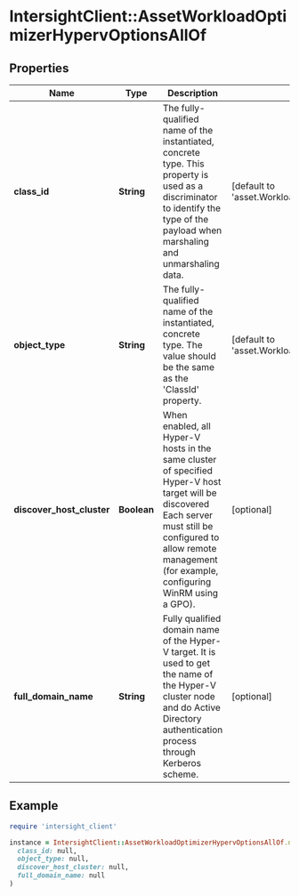 # IntersightClient::AssetWorkloadOptimizerHypervOptionsAllOf

## Properties

| Name | Type | Description | Notes |
| ---- | ---- | ----------- | ----- |
| **class_id** | **String** | The fully-qualified name of the instantiated, concrete type. This property is used as a discriminator to identify the type of the payload when marshaling and unmarshaling data. | [default to &#39;asset.WorkloadOptimizerHypervOptions&#39;] |
| **object_type** | **String** | The fully-qualified name of the instantiated, concrete type. The value should be the same as the &#39;ClassId&#39; property. | [default to &#39;asset.WorkloadOptimizerHypervOptions&#39;] |
| **discover_host_cluster** | **Boolean** | When enabled, all Hyper-V hosts in the same cluster of specified Hyper-V host target will be discovered Each server must still be configured to allow remote management (for example, configuring WinRM using a GPO). | [optional] |
| **full_domain_name** | **String** | Fully qualified domain name of the Hyper-V target. It is used to get the name of the Hyper-V cluster node and do Active Directory authentication process through Kerberos scheme. | [optional] |

## Example

```ruby
require 'intersight_client'

instance = IntersightClient::AssetWorkloadOptimizerHypervOptionsAllOf.new(
  class_id: null,
  object_type: null,
  discover_host_cluster: null,
  full_domain_name: null
)
```

